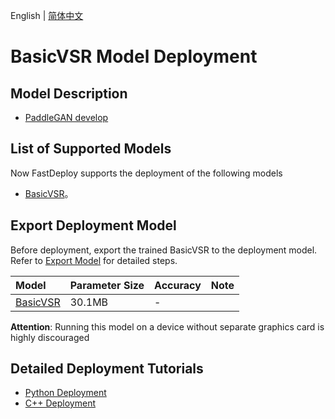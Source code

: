 English | [简体中文](README.md)
# BasicVSR Model Deployment

## Model Description

- [PaddleGAN develop](https://github.com/PaddlePaddle/PaddleGAN)

## List of Supported Models

Now FastDeploy supports the deployment of the following models

- [BasicVSR](https://github.com/PaddlePaddle/PaddleGAN/blob/develop/docs/zh_CN/tutorials/video_super_resolution.md)。


## Export Deployment Model

Before deployment, export the trained BasicVSR to the deployment model. Refer to [Export Model](https://github.com/PaddlePaddle/PaddleGAN/blob/develop/docs/zh_CN/tutorials/video_super_resolution.md) for detailed steps.


| Model                                                                         | Parameter Size    | Accuracy    | Note |
|:----------------------------------------------------------------------------|:-------|:----- | :------ |
| [BasicVSR](https://bj.bcebos.com/paddlehub/fastdeploy/BasicVSR_reds_x4.tar) | 30.1MB | - |

**Attention**: Running this model on a device without separate graphics card is highly discouraged

## Detailed Deployment Tutorials

- [Python Deployment](python)
- [C++ Deployment](cpp)
